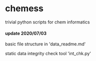 # chemess
trivial python scripts for chem informatics

#### update 2020/07/03
basic file structure in 'data_readme.md'

static data integrity check tool 'int_chk.py'

